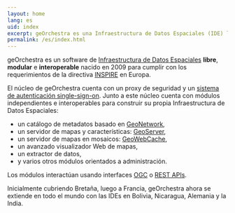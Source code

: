 ```yaml
---
layout: home
lang: es
uid: index
excerpt: geOrchestra es una Infraestructura de Datos Espaciales (IDE) libre, modular, interoperable y seguro
permalink: /es/index.html
---
```


geOrchestra es un software de [Infraestructura de Datos Espaciales](http://en.wikipedia.org/wiki/Spatial_Data_Infrastructure) **libre**, **modular** e **interoperable** nacido en 2009 para cumplir con los requerimientos de la directiva [INSPIRE](http://fr.wikipedia.org/wiki/Infrastructure_for_Spatial_Information_in_the_European_Community) en Europa.

El núcleo de geOrchestra cuenta con un proxy de seguridad y un [sistema de autenticación single-sign-on](http://en.wikipedia.org/wiki/Single_sign-on).
Junto a este núcleo cuenta con módulos independientes e interoperables para construir su propia Infraestructura de Datos Espaciales:

  * un catálogo de metadatos basado en [GeoNetwork](http://geonetwork-opensource.org/),
  * un servidor de mapas y características: [GeoServer](http://geoserver.org/),
  * un servidor de mapas en mosaicos: [GeoWebCache](http://geowebcache.org/),
  * un avanzado visualizador Web de mapas,
  * un extractor de datos,
  * y varios otros módulos orientados a administración.

Los módulos interactúan usando interfaces [OGC](http://en.wikipedia.org/wiki/Open_Geospatial_Consortium) o [REST APIs](http://en.wikipedia.org/wiki/Representational_State_Transfer).

Inicialmente cubriendo Bretaña, luego a Francia, geOrchestra ahora se extiende en todo el mundo con las IDEs en Bolivia, Nicaragua, Alemania y la India.
